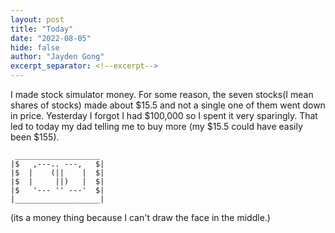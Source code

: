 ```yaml
---
layout: post
title: "Today"
date: "2022-08-05"
hide: false
author: "Jayden Gong"
excerpt_separator: <!--excerpt-->
---
```


I made stock simulator money. For some reason, the seven stocks(I mean shares of stocks) made about $15.5 and not a single one of them went down in price. Yesterday I forgot I had $100,000 so I spent it very sparingly. That led to today my dad telling me to buy more (my $15.5 could have easily been $155).

```
 ___________________
|$   ,---.. ---,   $|
|$  |    (||    |  $|
|$  |     ||)   |  $|
|$   '--- '' ---'  $|
|___________________|
```

(its a money thing because I can't draw the face in the middle.)

<!--excerpt-->
